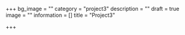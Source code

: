 +++
bg_image = ""
category = "project3"
description = ""
draft = true
image = ""
information = []
title = "Project3"

+++
